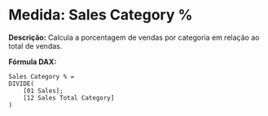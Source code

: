 # Medida: Sales Category %

**Descrição:** Calcula a porcentagem de vendas por categoria em relação ao total de vendas.

**Fórmula DAX:**
```DAX
Sales Category % = 
DIVIDE(
    [01 Sales];
    [12 Sales Total Category]
)
